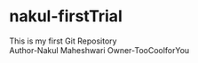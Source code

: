# nakul-firstTrial
This is my first Git Repository
<br>
Author-Nakul Maheshwari
Owner-TooCoolforYou


